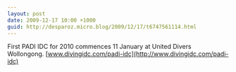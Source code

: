 ```yaml
---
layout: post
date: 2009-12-17 10:00 +1000
guid: http://desparoz.micro.blog/2009/12/17/t6747561114.html
---
```

First PADI IDC for 2010 commences 11 January at United Divers Wollongong. [www.divingidc.com/padi-idc](http://www.divingidc.com/padi-idc)

